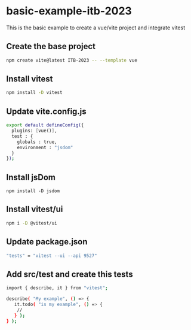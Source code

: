 # basic-example-itb-2023
This is the basic example to create a vue/vite project and integrate vitest

## Create the base project
```bash
npm create vite@latest ITB-2023 -- --template vue
```

## Install vitest
```bash
npm install -D vitest
```

## Update vite.config.js
```bash
export default defineConfig({
  plugins: [vue()],
  test : {
    globals : true,
    environment : "jsdom"
  }
});
```

## Install jsDom
```
npm install -D jsdom
```

## Install vitest/ui
```bash
npm i -D @vitest/ui
```

## Update package.json
```bash
"tests" = "vitest --ui --api 9527"
```

## Add src/test and create this tests
```bash
import { describe, it } from "vitest";

describe( "My example", () => {
   it.todo( "is my example", () => {
    //
   } );
} );
```



